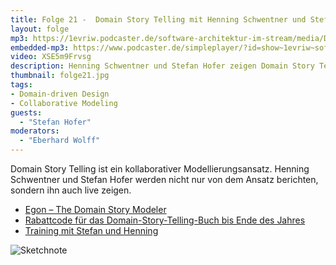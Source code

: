 ```yaml
---
title: Folge 21 -  Domain Story Telling mit Henning Schwentner und Stefan Hofer
layout: folge
mp3: https://1evriw.podcaster.de/software-architektur-im-stream/media/DomainStoryTelling.mp3
embedded-mp3: https://www.podcaster.de/simpleplayer/?id=show~1evriw~software-architektur-im-stream~pod-becbc7f38faf8247b2d9c89db&v=1619093322
video: XSE5m9Frvsg
description: Henning Schwentner und Stefan Hofer zeigen Domain Story Telling live und beantworten Fragen.
thumbnail: folge21.jpg
tags:
- Domain-driven Design
- Collaborative Modeling
guests:
  - "Stefan Hofer"
moderators:
  - "Eberhard Wolff"
---
```


Domain Story Telling ist ein kollaborativer
Modellierungsansatz. Henning Schwentner und Stefan Hofer werden nicht
nur von dem Ansatz berichten, sondern ihn auch live zeigen.

* [Egon – The Domain Story Modeler](http://egon.io/)
* [Rabattcode für das Domain-Story-Telling-Buch bis Ende des Jahres](https://leanpub.com/domainstorytelling/c/softwarearchitekturimstream)
* [Training mit Stefan und Henning](https://training.dddeurope.com/domain-storytelling-stefan-hofer-henning-schwentner/)

![Sketchnote](/sketchnotes/folge21.jpg "Sketchnote")
